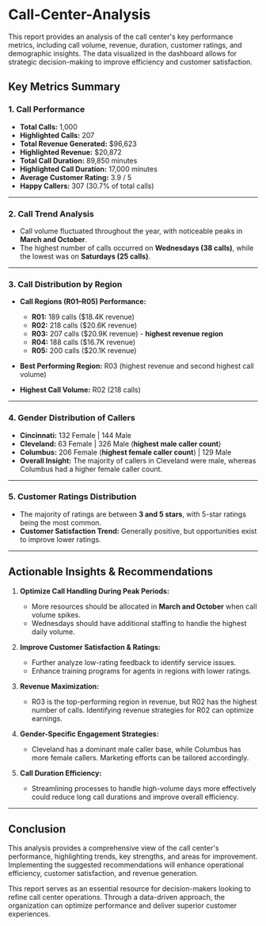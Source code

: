 # Call-Center-Analysis
This report provides an analysis of the call center's key performance metrics, including call volume, revenue, duration, customer ratings, and demographic insights. The data visualized in the dashboard allows for strategic decision-making to improve efficiency and customer satisfaction.
## Key Metrics Summary

### 1. Call Performance
- **Total Calls:** 1,000
- **Highlighted Calls:** 207
- **Total Revenue Generated:** $96,623
- **Highlighted Revenue:** $20,872
- **Total Call Duration:** 89,850 minutes
- **Highlighted Call Duration:** 17,000 minutes
- **Average Customer Rating:** 3.9 / 5
- **Happy Callers:** 307 (30.7% of total calls)

---

### 2. Call Trend Analysis
- Call volume fluctuated throughout the year, with noticeable peaks in **March and October**.
- The highest number of calls occurred on **Wednesdays (38 calls)**, while the lowest was on **Saturdays (25 calls)**.

---

### 3. Call Distribution by Region
- **Call Regions (R01–R05) Performance:**
  - **R01:** 189 calls ($18.4K revenue)
  - **R02:** 218 calls ($20.6K revenue)
  - **R03:** 207 calls ($20.9K revenue) - **highest revenue region**
  - **R04:** 188 calls ($16.7K revenue)
  - **R05:** 200 calls ($20.1K revenue)

- **Best Performing Region:** R03 (highest revenue and second highest call volume)
- **Highest Call Volume:** R02 (218 calls)

---

### 4. Gender Distribution of Callers
- **Cincinnati:** 132 Female | 144 Male
- **Cleveland:** 63 Female | 326 Male (**highest male caller count**)
- **Columbus:** 206 Female (**highest female caller count**) | 129 Male
- **Overall Insight:** The majority of callers in Cleveland were male, whereas Columbus had a higher female caller count.

---

### 5. Customer Ratings Distribution
- The majority of ratings are between **3 and 5 stars**, with 5-star ratings being the most common.
- **Customer Satisfaction Trend:** Generally positive, but opportunities exist to improve lower ratings.

---

## Actionable Insights & Recommendations
1. **Optimize Call Handling During Peak Periods:**
   - More resources should be allocated in **March and October** when call volume spikes.
   - Wednesdays should have additional staffing to handle the highest daily volume.

2. **Improve Customer Satisfaction & Ratings:**
   - Further analyze low-rating feedback to identify service issues.
   - Enhance training programs for agents in regions with lower ratings.

3. **Revenue Maximization:**
   - R03 is the top-performing region in revenue, but R02 has the highest number of calls. Identifying revenue strategies for R02 can optimize earnings.

4. **Gender-Specific Engagement Strategies:**
   - Cleveland has a dominant male caller base, while Columbus has more female callers. Marketing efforts can be tailored accordingly.

5. **Call Duration Efficiency:**
   - Streamlining processes to handle high-volume days more effectively could reduce long call durations and improve overall efficiency.

---

## Conclusion
This analysis provides a comprehensive view of the call center's performance, highlighting trends, key strengths, and areas for improvement. Implementing the suggested recommendations will enhance operational efficiency, customer satisfaction, and revenue generation.

This report serves as an essential resource for decision-makers looking to refine call center operations. Through a data-driven approach, the organization can optimize performance and deliver superior customer experiences.

